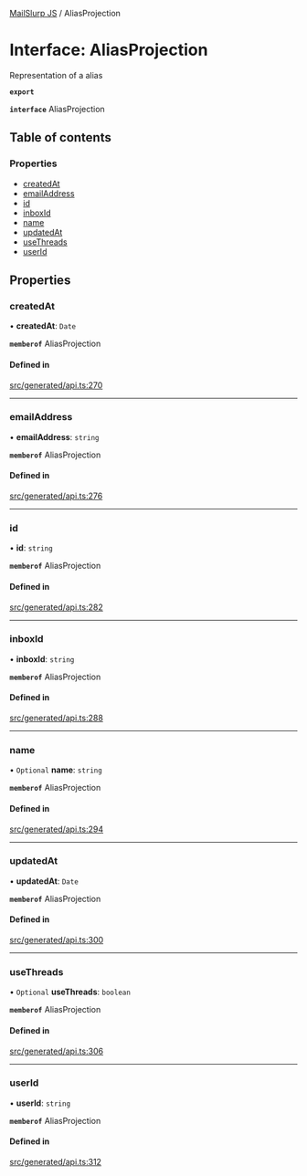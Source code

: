 [MailSlurp JS](../README.md) / AliasProjection

# Interface: AliasProjection

Representation of a alias

**`export`**

**`interface`** AliasProjection

## Table of contents

### Properties

- [createdAt](AliasProjection.md#createdat)
- [emailAddress](AliasProjection.md#emailaddress)
- [id](AliasProjection.md#id)
- [inboxId](AliasProjection.md#inboxid)
- [name](AliasProjection.md#name)
- [updatedAt](AliasProjection.md#updatedat)
- [useThreads](AliasProjection.md#usethreads)
- [userId](AliasProjection.md#userid)

## Properties

### createdAt

• **createdAt**: `Date`

**`memberof`** AliasProjection

#### Defined in

[src/generated/api.ts:270](https://github.com/mailslurp/mailslurp-client/blob/6bcf839/src/generated/api.ts#L270)

___

### emailAddress

• **emailAddress**: `string`

**`memberof`** AliasProjection

#### Defined in

[src/generated/api.ts:276](https://github.com/mailslurp/mailslurp-client/blob/6bcf839/src/generated/api.ts#L276)

___

### id

• **id**: `string`

**`memberof`** AliasProjection

#### Defined in

[src/generated/api.ts:282](https://github.com/mailslurp/mailslurp-client/blob/6bcf839/src/generated/api.ts#L282)

___

### inboxId

• **inboxId**: `string`

**`memberof`** AliasProjection

#### Defined in

[src/generated/api.ts:288](https://github.com/mailslurp/mailslurp-client/blob/6bcf839/src/generated/api.ts#L288)

___

### name

• `Optional` **name**: `string`

**`memberof`** AliasProjection

#### Defined in

[src/generated/api.ts:294](https://github.com/mailslurp/mailslurp-client/blob/6bcf839/src/generated/api.ts#L294)

___

### updatedAt

• **updatedAt**: `Date`

**`memberof`** AliasProjection

#### Defined in

[src/generated/api.ts:300](https://github.com/mailslurp/mailslurp-client/blob/6bcf839/src/generated/api.ts#L300)

___

### useThreads

• `Optional` **useThreads**: `boolean`

**`memberof`** AliasProjection

#### Defined in

[src/generated/api.ts:306](https://github.com/mailslurp/mailslurp-client/blob/6bcf839/src/generated/api.ts#L306)

___

### userId

• **userId**: `string`

**`memberof`** AliasProjection

#### Defined in

[src/generated/api.ts:312](https://github.com/mailslurp/mailslurp-client/blob/6bcf839/src/generated/api.ts#L312)
